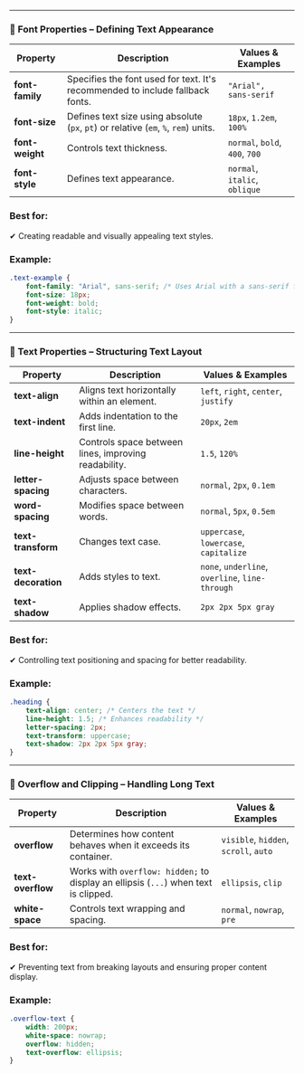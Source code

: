 
---

### 🔹 Font Properties – Defining Text Appearance

|Property|Description|Values & Examples|
|---|---|---|
|**font-family**|Specifies the font used for text. It's recommended to include fallback fonts.|`"Arial", sans-serif`|
|**font-size**|Defines text size using absolute (`px`, `pt`) or relative (`em`, `%`, `rem`) units.|`18px`, `1.2em`, `100%`|
|**font-weight**|Controls text thickness.|`normal`, `bold`, `400`, `700`|
|**font-style**|Defines text appearance.|`normal`, `italic`, `oblique`|

### **Best for:**

✔ Creating readable and visually appealing text styles.

### **Example:**

```css
.text-example {
    font-family: "Arial", sans-serif; /* Uses Arial with a sans-serif fallback */
    font-size: 18px;
    font-weight: bold;
    font-style: italic;
}
```

---

### 🔹 Text Properties – Structuring Text Layout

|Property|Description|Values & Examples|
|---|---|---|
|**text-align**|Aligns text horizontally within an element.|`left`, `right`, `center`, `justify`|
|**text-indent**|Adds indentation to the first line.|`20px`, `2em`|
|**line-height**|Controls space between lines, improving readability.|`1.5`, `120%`|
|**letter-spacing**|Adjusts space between characters.|`normal`, `2px`, `0.1em`|
|**word-spacing**|Modifies space between words.|`normal`, `5px`, `0.5em`|
|**text-transform**|Changes text case.|`uppercase`, `lowercase`, `capitalize`|
|**text-decoration**|Adds styles to text.|`none`, `underline`, `overline`, `line-through`|
|**text-shadow**|Applies shadow effects.|`2px 2px 5px gray`|

### **Best for:**

✔ Controlling text positioning and spacing for better readability.

### **Example:**

```css
.heading {
    text-align: center; /* Centers the text */
    line-height: 1.5; /* Enhances readability */
    letter-spacing: 2px;
    text-transform: uppercase;
    text-shadow: 2px 2px 5px gray;
}
```

---

### 🔹 Overflow and Clipping – Handling Long Text

|Property|Description|Values & Examples|
|---|---|---|
|**overflow**|Determines how content behaves when it exceeds its container.|`visible`, `hidden`, `scroll`, `auto`|
|**text-overflow**|Works with `overflow: hidden;` to display an ellipsis (`...`) when text is clipped.|`ellipsis`, `clip`|
|**white-space**|Controls text wrapping and spacing.|`normal`, `nowrap`, `pre`|

### **Best for:**

✔ Preventing text from breaking layouts and ensuring proper content display.

### **Example:**

```css
.overflow-text {
    width: 200px;
    white-space: nowrap;
    overflow: hidden;
    text-overflow: ellipsis;
}
```

